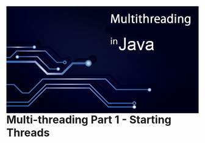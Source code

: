 <img src="../READMEs_sorces/Multithreading-Java.png" alt="Sistemas Distribuidos - Rafael Alves" align="right"/>



<h1 stylte="text-align: center">Multi-threading Part 1 - Starting Threads</h1>